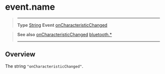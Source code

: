 # event.name

> --------------------- ------------------------------------------------------------------------------------------
> __Type__              [String](https://docs.coronalabs.com/api/type/String.html)
> __Event__             [onCharacteristicChanged](/plugin/bluetooth/type/Gatt/event/onCharacteristicChanged/index.md)


> __See also__          [onCharacteristicChanged](/plugin/bluetooth/type/Gatt/event/onCharacteristicChanged/index.md)
>						[bluetooth.*](/plugin/bluetooth/index.md)
> --------------------- ------------------------------------------------------------------------------------------

## Overview

The string `"onCharacteristicChanged"`.